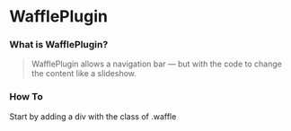 # WafflePlugin 
### What is WafflePlugin?
> WafflePlugin allows a navigation bar — but with the code to change the content like a slideshow. 
### How To 
Start by adding a div with the class of .waffle
